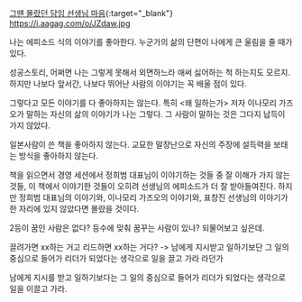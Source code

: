 [그땐 몰랐던 담임 선생님 마음](https://aagag.com/issue/?idx=1558374){:target="_blank"}
https://i.aagag.com/o/JZdaw.jpg


나는 에피소드 식의 이야기를 좋아한다. 누군가의 삶의 단편이 나에게 큰 울림을 줄 때가 있다.

성공스토리, 어쩌면 나는 그렇게 못해서 외면하느라 애써 싫어하는 척 하는지도 모르지. 하지만 나보다 앞서간, 나보다 뛰어난 사람의 이야기는 꼭 배울 점이 있다.

그렇다고 모든 이야기를 다 좋아하지는 않는다. 특히 <왜 일하는가> 저자 이나모리 가즈오가 말하는 자신의 삶의 이야기가 나는 그렇다. 그 사람이 말하는 것은 그다지 납득이 가지 않았다. 

일본사람이 쓴 책을 좋아하지 않는다. 교묘한 말장난으로 자신의 주장에 설득력을 보태는 방식을 좋아하지 않는다. 

책을 읽으면서 경영 세션에서 정희범 대표님이 이야기하는 것들 중 잘 이해가 가지 않는 것들, 이 책에서 이야기한 것들이 오히려 선생님의 에피소드가 더 잘 받아들여진다. 하지만
 정희범 대표님의 이야기와, 이나모리 가즈오의 이야기와, 표창진 선생님의 이야기가 한 자리에 있지 않았다면 몰랐을 것이다.

2등이 꿈인 사람은 없다? 등수에 맞춰 꿈꾸는 사람이 있나? 되물어보고 싶은데.

끌려가면 xx하는 거고 리드하면 xx하는 거다? -> 남에게 지시받고 일하기보단 그 일의 중심으로 들어가 리더가 되었다는 생각으로 일을 끌고 가라 라던가


남에게 지시를 받고 일하기보다는 그 일의 중심으로 들어가 리더가 되었다는 생각으로 일을 이끌고 가라.